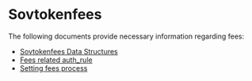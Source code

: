 # Sovtokenfees

The following documents provide necessary information regarding fees:

* [Sovtokenfees Data Structures](./fees_data_structures.md)
* [Fees related auth_rule](./fees_auth_rules.md)
* [Setting fees process](https://github.com/sovrin-foundation/libsovtoken/blob/master/doc/fees.md)
